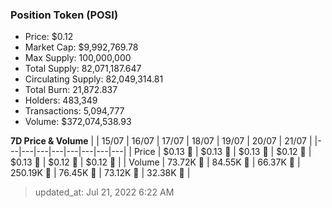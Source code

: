 
  ### Position Token (POSI)
  - Price: $0.12
  - Market Cap: $9,992,769.78
  - Max Supply: 100,000,000
  - Total Supply: 82,071,187.647
  - Circulating Supply: 82,049,314.81
  - Total Burn: 21,872.837
  - Holders: 483,349
  - Transactions: 5,094,777
  - Volume: $372,074,538.93

  **7D Price & Volume**
  | | 15&#x2F;07 | 16&#x2F;07 | 17&#x2F;07 | 18&#x2F;07 | 19&#x2F;07 | 20&#x2F;07 | 21&#x2F;07 |
  |---|---|---|---|---|---|---|---|
  | Price | $0.13 🔻 | $0.13 🚀 | $0.13 🔻 | $0.12 🔻 | $0.13 🚀 | $0.12 🔻 | $0.12 🔻 |
  | Volume | 73.72K 🚀 | 84.55K 🚀 | 66.37K 🔻 | 250.19K 🚀 | 76.45K 🔻 | 73.12K 🔻 | 32.38K 🔻 |

  > updated_at: Jul 21, 2022 6:22 AM
